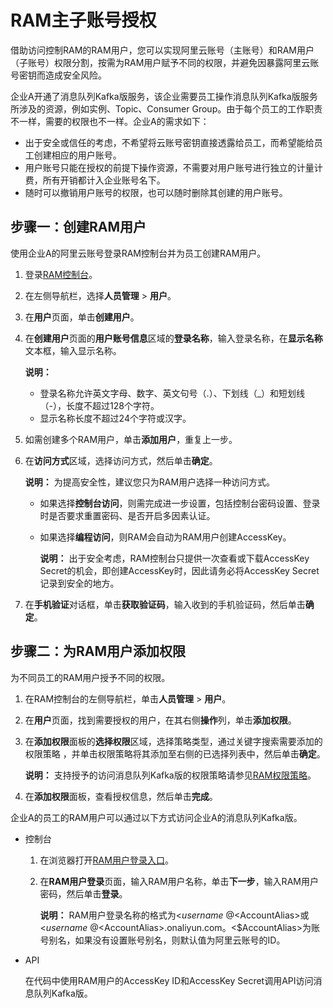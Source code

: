 # RAM主子账号授权

借助访问控制RAM的RAM用户，您可以实现阿里云账号（主账号）和RAM用户（子账号）权限分割，按需为RAM用户赋予不同的权限，并避免因暴露阿里云账号密钥而造成安全风险。

企业A开通了消息队列Kafka版服务，该企业需要员工操作消息队列Kafka版服务所涉及的资源，例如实例、Topic、Consumer Group。由于每个员工的工作职责不一样，需要的权限也不一样。企业A的需求如下：

-   出于安全或信任的考虑，不希望将云账号密钥直接透露给员工，而希望能给员工创建相应的用户账号。
-   用户账号只能在授权的前提下操作资源，不需要对用户账号进行独立的计量计费，所有开销都计入企业账号名下。
-   随时可以撤销用户账号的权限，也可以随时删除其创建的用户账号。

## 步骤一：创建RAM用户

使用企业A的阿里云账号登录RAM控制台并为员工创建RAM用户。

1.  登录[RAM控制台](http://ram.console.aliyun.com)。

2.  在左侧导航栏，选择**人员管理** \> **用户**。

3.  在**用户**页面，单击**创建用户**。

4.  在**创建用户**页面的**用户账号信息**区域的**登录名称**，输入登录名称，在**显示名称**文本框，输入显示名称。

    **说明：**

    -   登录名称允许英文字母、数字、英文句号（.）、下划线（\_）和短划线（-），长度不超过128个字符。
    -   显示名称长度不超过24个字符或汉字。
5.  如需创建多个RAM用户，单击**添加用户**，重复上一步。

6.  在**访问方式**区域，选择访问方式，然后单击**确定**。

    **说明：** 为提高安全性，建议您只为RAM用户选择一种访问方式。

    -   如果选择**控制台访问**，则需完成进一步设置，包括控制台密码设置、登录时是否要求重置密码、是否开启多因素认证。
    -   如果选择**编程访问**，则RAM会自动为RAM用户创建AccessKey。

        **说明：** 出于安全考虑，RAM控制台只提供一次查看或下载AccessKey Secret的机会，即创建AccessKey时，因此请务必将AccessKey Secret记录到安全的地方。

7.  在**手机验证**对话框，单击**获取验证码**，输入收到的手机验证码，然后单击**确定**。


## 步骤二：为RAM用户添加权限

为不同员工的RAM用户授予不同的权限。

1.  在RAM控制台的左侧导航栏，单击**人员管理** \> **用户**。

2.  在**用户**页面，找到需要授权的用户，在其右侧**操作**列，单击**添加权限**。

3.  在**添加权限**面板的**选择权限**区域，选择策略类型，通过关键字搜索需要添加的权限策略 ，并单击权限策略将其添加至右侧的已选择列表中，然后单击**确定**。

    **说明：** 支持授予的访问消息队列Kafka版的权限策略请参见[RAM权限策略]()。

4.  在**添加权限**面板，查看授权信息，然后单击**完成**。


企业A的员工的RAM用户可以通过以下方式访问企业A的消息队列Kafka版。

-   控制台
    1.  在浏览器打开[RAM用户登录入口](https://signin.aliyun.com/login.htm)。
    2.  在**RAM用户登录**页面，输入RAM用户名称，单击**下一步**，输入RAM用户密码，然后单击**登录**。

        **说明：** RAM用户登录名称的格式为<$username\>@<$AccountAlias\>或<$username\>@<$AccountAlias\>.onaliyun.com。<$AccountAlias\>为账号别名，如果没有设置账号别名，则默认值为阿里云账号的ID。

-   API

    在代码中使用RAM用户的AccessKey ID和AccessKey Secret调用API访问消息队列Kafka版。



